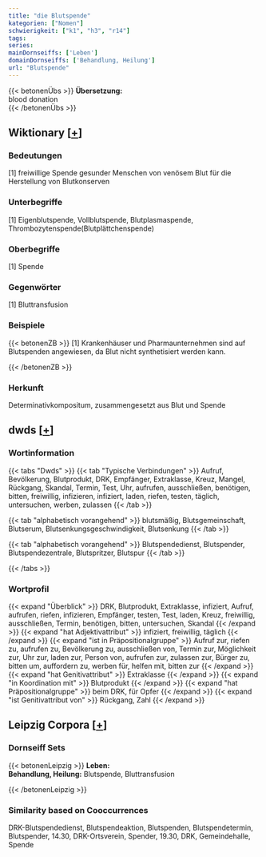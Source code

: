 ```yaml
---
title: "die Blutspende"
kategorien: ["Nomen"]
schwierigkeit: ["k1", "h3", "r14"]
tags:
series:
mainDornseiffs: ['Leben']
domainDornseiffs: ['Behandlung, Heilung']
url: "Blutspende"
---
```


{{< betonenÜbs >}}
**Übersetzung:**  
blood donation  
{{< /betonenÜbs >}}

## Wiktionary [[+](https://de.wiktionary.org/wiki/Blutspende)]

### Bedeutungen
[1] freiwillige Spende gesunder Menschen von venösem Blut für die Herstellung von Blutkonserven  

### Unterbegriffe
[1] Eigenblutspende, Vollblutspende, Blutplasmaspende, Thrombozytenspende(Blutplättchenspende)  

### Oberbegriffe
[1] Spende  

### Gegenwörter
[1] Bluttransfusion  

### Beispiele
{{< betonenZB >}}
[1] Krankenhäuser und Pharmaunternehmen sind auf Blutspenden angewiesen, da Blut nicht synthetisiert werden kann.  

{{< /betonenZB >}}
### Herkunft
Determinativkompositum, zusammengesetzt aus Blut und Spende  



## dwds [[+](https://www.dwds.de/wb/Blutspende)]

### Wortinformation
{{< tabs "Dwds" >}}
{{< tab "Typische Verbindungen" >}}
Aufruf, Bevölkerung, Blutprodukt, DRK, Empfänger, Extraklasse, Kreuz, Mangel, Rückgang, Skandal, Termin, Test, Uhr, aufrufen, ausschließen, benötigen, bitten, freiwillig, infizieren, infiziert, laden, riefen, testen, täglich, untersuchen, werben, zulassen
{{< /tab >}}

{{< tab "alphabetisch vorangehend" >}}
blutsmäßig, Blutsgemeinschaft, Blutserum, Blutsenkungsgeschwindigkeit, Blutsenkung
{{< /tab >}}

{{< tab "alphabetisch vorangehend" >}}
Blutspendedienst, Blutspender, Blutspendezentrale, Blutspritzer, Blutspur
{{< /tab >}}

{{< /tabs >}}

### Wortprofil
{{< expand "Überblick" >}} DRK, Blutprodukt, Extraklasse, infiziert, Aufruf, aufrufen, riefen, infizieren, Empfänger, testen, Test, laden, Kreuz, freiwillig, ausschließen, Termin, benötigen, bitten, untersuchen, Skandal {{< /expand >}}
{{< expand "hat Adjektivattribut" >}} infiziert, freiwillig, täglich {{< /expand >}}
{{< expand "ist in Präpositionalgruppe" >}} Aufruf zur, riefen zu, aufrufen zu, Bevölkerung zu, ausschließen von, Termin zur, Möglichkeit zur, Uhr zur, laden zur, Person von, aufrufen zur, zulassen zur, Bürger zu, bitten um, auffordern zu, werben für, helfen mit, bitten zur {{< /expand >}}
{{< expand "hat Genitivattribut" >}} Extraklasse {{< /expand >}}
{{< expand "in Koordination mit" >}} Blutprodukt {{< /expand >}}
{{< expand "hat Präpositionalgruppe" >}} beim DRK, für Opfer {{< /expand >}}
{{< expand "ist Genitivattribut von" >}} Rückgang, Zahl {{< /expand >}}

## Leipzig Corpora [[+](https://corpora.uni-leipzig.de/en/res?word=Blutspende&corpusId=deu_newscrawl-public_2018)]

### Dornseiff Sets
{{< betonenLeipzig >}}
**Leben:**  
**Behandlung, Heilung:** Blutspende, Bluttransfusion  

{{< /betonenLeipzig >}}

### Similarity based on Cooccurrences
DRK-Blutspendedienst, Blutspendeaktion, Blutspenden, Blutspendetermin, Blutspender, 14.30, DRK-Ortsverein, Spender, 19.30, DRK, Gemeindehalle, Spende

